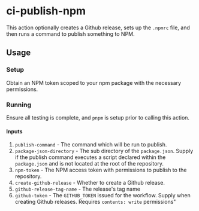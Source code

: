 # ci-publish-npm

This action optionally creates a Github release, sets up the `.npmrc` file, and then runs a command to publish something to NPM.

## Usage

### Setup

Obtain an NPM token scoped to your npm package with the necessary permissions.

### Running

Ensure all testing is complete, and `pnpm` is setup prior to calling this action.

#### Inputs

1. `publish-command` - The command which will be run to publish.
2. `package-json-directory` - The sub directory of the `package.json`. Supply if the publish command executes a script declared within the `package.json` and is not located at the root of the repository.
3. `npm-token` - The NPM access token with permissions to publish to the repository.
4. `create-github-release` - Whether to create a Github release.
5. `github-release-tag-name` - The release's tag name
6. `github-token` - The `GITHUB_TOKEN` issued for the workflow. Supply when creating Github releases. Requires `contents: write` permissions"

